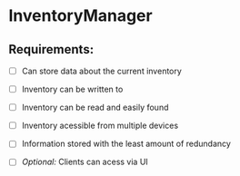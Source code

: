 # InventoryManager
## Requirements:
 - [ ] Can store data about the current inventory
 - [ ] Inventory can be written to 
 - [ ] Inventory can be read and easily found
 - [ ] Inventory acessible from multiple devices
 - [ ] Information stored with the least amount of redundancy
 - [ ] *Optional:* Clients can acess via UI

